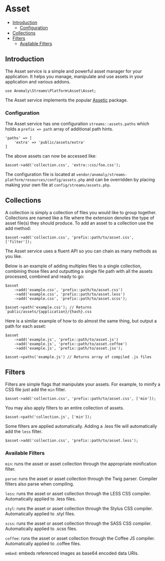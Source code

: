 # Asset

- [Introduction](#introduction)
	- [Configuration](#configuration)
- [Collections](#collections)
- [Filters](#filters)
	- [Available Filters](#available-filters)


<a name="introduction"></a>
## Introduction

The Asset service is a simple and powerful asset manager for your application. It helps you manage, manipulate and use assets in your application and various addons.

	use Anomaly\Streams\Platform\Asset\Asset;

The Asset service implements the popular [Assetic](https://github.com/kriswallsmith/assetic) package.

<a name="configuration"></a>
### Configuration

The Asset service has one configuration `streams::assets.paths` which holds a `prefix => path` array of additional path hints.

	'paths' => [
		'extra' => 'public/assets/extra'
	]

The above assets can now be accessed like:
	
	$asset->add('collection.css', 'extra::css/foo.css');

The configuration file is located at `vendor/anomaly/streams-platform/resources/config/assets.php` and can be overridden by placing making your own file at `config/streams/assets.php`.


<a name="collections"></a>
## Collections

A collection is simply a collection of files you would like to group together. Collections are named like a file where the extension denotes the type of asset file(s) they should produce. To add an asset to a collection use the add method:

	$asset->add('collection.css', 'prefix::path/to/asset.css', ['filter']);

The Asset service uses a fluent API so you can chain as many methods as you like.

Below is an example of adding multiples files to a single collection, combining those files and outputting a single file path with all the assets processed, combined and ready to go:

	$asset
		->add('example.css', 'prefix::path/to/asset.css')
		->add('example.css', 'prefix::path/to/asset.less')
		->add('example.css', 'prefix::path/to/asset.scss');
	
	$asset->path('example.css'); // Returns `public/assets/{application}/{hash}.css

Here is a similar example of how to do almost the same thing, but output a path for each asset:

	$asset
		->add('example.js', 'prefix::path/to/asset.js')
		->add('example.js', 'prefix::path/to/asset.coffee')
		->add('example.js', 'prefix::path/to/asset.jsx');
	
	$asset->paths('example.js') // Returns array of compiled .js files


<a name="filters"></a>
## Filters

Filters are simple flags that manipulate your assets. For example, to minify a CSS file just add the `min` filter.

	$asset->add('collection.css', 'prefix::path/to/asset.css', ['min']);

You may also apply filters to an entire collection of assets.

	$asset->path('collection.js', ['min']);

Some filters are applied automatically. Adding a .less file will automatically add the `less` filter.

	$asset->add('collection.css', 'prefix::path/to/asset.less');


<a name="available-filters"></a>
### Available Filters

`min`: runs the asset or asset collection through the appropriate minification filter.

`parse`: runs the asset or asset collection through the Twig parser. Compiler filters also parse when compiling.

`less`: runs the asset or asset collection through the LESS CSS compiler. Automatically applied to .less files.

`styl`: runs the asset or asset collection through the Stylus CSS compiler. Automatically applied to .styl files.

`scss`: runs the asset or asset collection through the SASS CSS compiler. Automatically applied to .scss files.

`coffee`: runs the asset or asset collection through the Coffee JS compiler. Automatically applied to .coffee files.

`embed`: embeds referenced images as base64 encoded data URIs.
